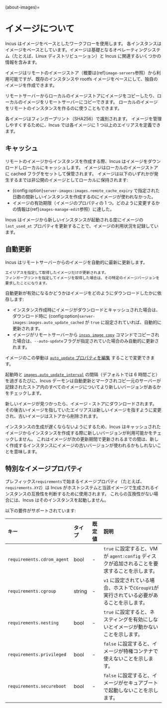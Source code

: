 (about-images)=
# イメージについて

Incus はイメージをベースとしたワークフローを使用します。
各インスタンスはイメージをベースとしています。イメージは基礎となるオペレーティングシステム（たとえば、Linux ディストリビューション）と Incus に関連するいくつかの情報を含みます。

イメージはリモートのイメージストア（概要は{ref}`image-servers`参照）から利用可能ですが、既存のインスタンスや rootfs イメージをベースにして、独自のイメージを作成できます。

リモートサーバーからローカルのイメージストアにイメージをコピーしたり、ローカルのイメージをリモートサーバーにコピーできます。
ローカルのイメージをリモートのインスタンスを作るのに使うこともできます。

各イメージはフィンガープリント（SHA256）で識別されます。
イメージを管理しやすくするために、Incus では各イメージに 1 つ以上のエイリアスを定義できます。

## キャッシュ

リモートのイメージからインスタンスを作成する際、Incus はイメージをダウンロードしローカルにキャッシュします。
イメージはローカルのイメージストアに cached フラグをセットして保管されます。
イメージは以下のいずれかが発生するまでは非公開のイメージとしてローカルに保持されます:

- {config:option}`server-images:images.remote_cache_expiry` で指定された日数の間新しいインスタンスを作成するのにイメージが使われなかった。
- イメージの有効期限（イメージのプロパティの 1 つ。どのように変更するかの情報は{ref}`images-manage-edit`参照）に達した。

Incus はイメージから新しいインスタンスが起動される度にイメージの `last_used_at` プロパティを更新することで、イメージの利用状況を記録しています。

## 自動更新

Incus はリモートサーバーからのイメージを自動的に最新に更新します。

```{note}
エイリアスを指定して取得したイメージだけが更新されます。
フィンガープリントを指定してイメージを取得した場合は、その特定のイメージバージョンを要求したことになります。
```

自動更新が有効になるかどうかはイメージをどのようにダウンロードしたかに依存します:

- インスタンス作成時にイメージがダウンロードとキャッシュされた場合は、ダウンロード時に {config:option}`server-images:images.auto_update_cached` が `true` に設定されていれば、自動的に更新されます。
- イメージがリモートサーバーから [`incus image copy`](incus_image_copy.md) コマンドでコピーされた場合は、`--auto-update`フラグが指定されていた場合のみ自動的に更新されます。

イメージのこの挙動は [`auto_update` プロパティを編集](images-manage-edit) することで変更できます。

起動時と [`images.auto_update_interval`](server-options-images) の間隔（デフォルトでは 6 時間ごと）を過ぎるたびに、Incus デーモンは自動更新とマークされコピー元のサーバーが記録されたストア内のすべてのイメージについてより新しいバージョンがあるかをチェックします。

新しいイメージが見つかったら、イメージ・ストアにダウンロードされます。
その後古いイメージを指していたエイリアスは新しいイメージを指すように変更され、古いイメージはストアから削除されます。

インスタンスの生成が遅くならないようにするため、Incus はキャッシュされたイメージからインスタンスを作成する際に新しいバージョンが利用可能かをチェックしません。
これはイメージが次の更新期間で更新されるまでの間は、新しく作成するインスタンスにイメージの古いバージョンが使われるかもしれないことを意味します。

## 特別なイメージプロパティ

プレフィックス`requirements`で始まるイメージプロパティ（たとえば、`requirements.XYZ`）は Incus がホストシステムと当該イメージで生成されるインスタンスの互換性を判断するために使用されます。
これらの互換性がない場合には、Incus はそのインスタンスを起動しません。

以下の要件がサポートされています:

キー                       | タイプ | 既定値  | 説明
:--                        | :---   | :------ | :----------
`requirements.cdrom_agent` | bool   | -       | `true` に設定すると、VM が `agent:config` ディスクが追加されることを要求することを示します。
`requirements.cgroup`      | string | -       | `v1` に設定されている場合、ホストで`CGroupV1`が実行されている必要があることを示します。
`requirements.nesting`     | bool   | -       | `true` に設定すると、ネスティングを有効にしないとイメージが動かないことを示します。
`requirements.privileged`  | bool   | -       | `false` に設定すると、イメージが特権コンテナで使えないことを示します。
`requirements.secureboot`  | bool   | -       | `false` に設定すると、イメージがセキュアブートで起動しないことを示します。
